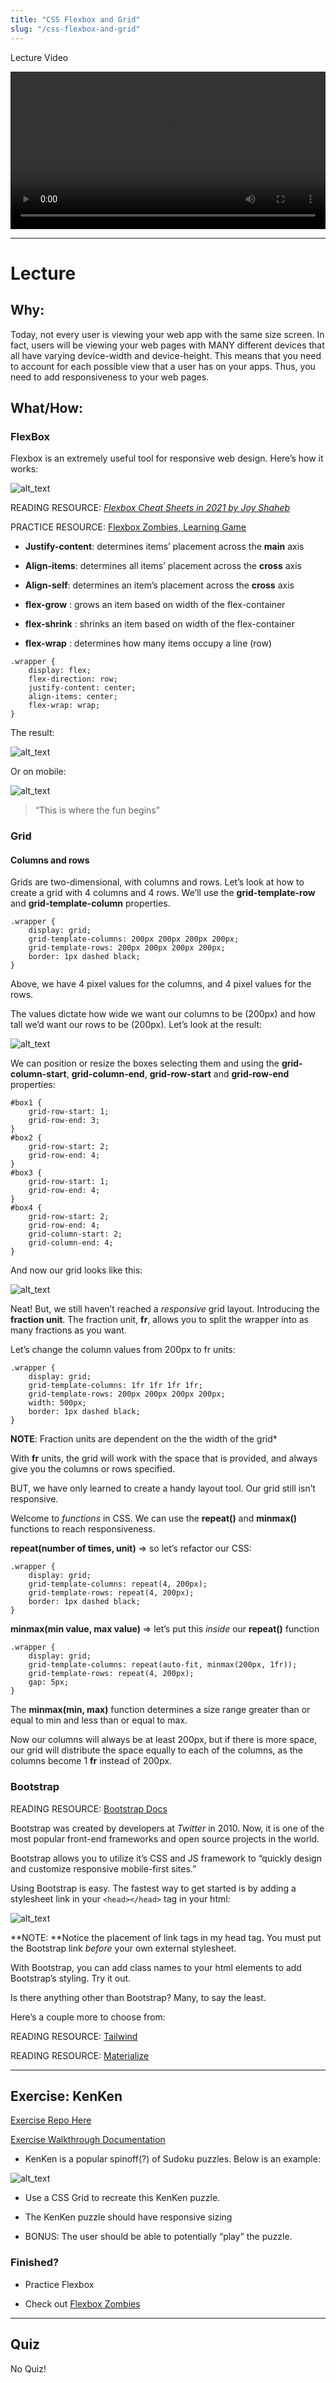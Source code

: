 ```yaml
---
title: "CSS Flexbox and Grid"
slug: "/css-flexbox-and-grid"
---
```


Lecture Video

<video width="100%" height="auto" controls>
  <source src="https://vimeo.com/512728838/1f2b5d7393" type="video/mp4" />
</video>

---

# Lecture

## Why:

Today, not every user is viewing your web app with the same size screen. In fact, users will be viewing your web pages with MANY different devices that all have varying device-width and device-height. This means that you need to account for each possible view that a user has on your apps. Thus, you need to add responsiveness to your web pages.

## What/How:

### FlexBox

Flexbox is an extremely useful tool for responsive web design. Here’s how it works:

![alt_text](././assets/lectures/css/css-flexbox-and-grid1.png)

READING RESOURCE: _[Flexbox Cheat Sheets in 2021 by Joy Shaheb](https://dev.to/joyshaheb/flexbox-cheat-sheets-in-2021-css-2021-3edl)_

PRACTICE RESOURCE: [Flexbox Zombies, Learning Game](https://mastery.games/flexboxzombies/)

- **Justify-content**: determines items’ placement across the **main** axis

- **Align-items**: determines all items’ placement across the **cross** axis

- **Align-self**: determines an item’s placement across the **cross** axis

- **flex-grow** : grows an item based on width of the flex-container

- **flex-shrink** : shrinks an item based on width of the flex-container

- **flex-wrap** : determines how many items occupy a line (row)

```
.wrapper {
    display: flex;
    flex-direction: row;
    justify-content: center;
    align-items: center;
    flex-wrap: wrap;
}
```

The result:

![alt_text](./assets/lectures/css/css-flexbox-and-grid2.png)

Or on mobile:

![alt_text](./assets/lectures/css/css-flexbox-and-grid3.png)

> “This is where the fun begins”

### Grid

#### Columns and rows

Grids are two-dimensional, with columns and rows. Let’s look at how to create a grid with 4 columns and 4 rows. We’ll use the **grid-template-row** and **grid-template-column** properties.

```
.wrapper {
    display: grid;
    grid-template-columns: 200px 200px 200px 200px;
    grid-template-rows: 200px 200px 200px 200px;
    border: 1px dashed black;
}
```

Above, we have 4 pixel values for the columns, and 4 pixel values for the rows.

The values dictate how wide we want our columns to be (200px) and how tall we’d want our rows to be (200px). Let’s look at the result:

![alt_text](./assets/lectures/css/css-flexbox-and-grid4.png)

We can position or resize the boxes selecting them and using the **grid-column-start**, **grid-column-end**, **grid-row-start** and **grid-row-end** properties:

```
#box1 {
    grid-row-start: 1;
    grid-row-end: 3;
}
#box2 {
    grid-row-start: 2;
    grid-row-end: 4;
}
#box3 {
    grid-row-start: 1;
    grid-row-end: 4;
}
#box4 {
    grid-row-start: 2;
    grid-row-end: 4;
    grid-column-start: 2;
    grid-column-end: 4;
}
```

And now our grid looks like this:

![alt_text](./assets/lectures/css/css-flexbox-and-grid5.png)

Neat! But, we still haven’t reached a _responsive_ grid layout. Introducing the **fraction unit**. The fraction unit, **fr**, allows you to split the wrapper into as many fractions as you want.

Let’s change the column values from 200px to fr units:

```
.wrapper {
    display: grid;
    grid-template-columns: 1fr 1fr 1fr 1fr;
    grid-template-rows: 200px 200px 200px 200px;
    width: 500px;
    border: 1px dashed black;
}
```

**NOTE**: Fraction units are dependent on the the width of the grid\*

With **fr** units, the grid will work with the space that is provided, and always give you the columns or rows specified.

BUT, we have only learned to create a handy layout tool. Our grid still isn’t responsive.

Welcome to _functions_ in CSS. We can use the **repeat()** and **minmax()** functions to reach responsiveness.

**repeat(number of times, unit)** => so let’s refactor our CSS:

```
.wrapper {
    display: grid;
    grid-template-columns: repeat(4, 200px);
    grid-template-rows: repeat(4, 200px);
    border: 1px dashed black;
}
```

**minmax(min value, max value)** => let’s put this _inside_ our **repeat()** function

```
.wrapper {
    display: grid;
    grid-template-columns: repeat(auto-fit, minmax(200px, 1fr));
    grid-template-rows: repeat(4, 200px);
    gap: 5px;
}
```

The **minmax(min, max)** function determines a size range greater than or equal to min and less than or equal to max.

Now our columns will always be at least 200px, but if there is more space, our grid will distribute the space equally to each of the columns, as the columns become 1 **fr** instead of 200px.

### Bootstrap

READING RESOURCE: [Bootstrap Docs](https://getbootstrap.com/docs/4.5/getting-started/introduction/)

Bootstrap was created by developers at _Twitter_ in 2010. Now, it is one of the most popular front-end frameworks and open source projects in the world.

Bootstrap allows you to utilize it’s CSS and JS framework to “quickly design and customize responsive mobile-first sites.”

Using Bootstrap is easy. The fastest way to get started is by adding a stylesheet link in your `<head></head>` tag in your html:

![alt_text](./assets/lectures/css/css-flexbox-and-grid6.png)

**NOTE: **Notice the placement of link tags in my head tag. You must put the Bootstrap link _before_ your own external stylesheet.

With Bootstrap, you can add class names to your html elements to add Bootstrap’s styling. Try it out.

Is there anything other than Bootstrap? Many, to say the least.

Here’s a couple more to choose from:

READING RESOURCE: [Tailwind](https://tailwindcss.com/)

READING RESOURCE: [Materialize](https://materializecss.com/getting-started.html)

---

## Exercise: KenKen

[Exercise Repo Here](https://github.com/TannerDrayton/CSS-KenKen/tree/main)

[Exercise Walkthrough Documentation](https://docs.google.com/document/d/17RYLvy9LhLQo1KeRzvfZQNRMOjtoR37EuS00KA-FNbE/edit?usp=sharing)

- KenKen is a popular spinoff(?) of Sudoku puzzles. Below is an example:

![alt_text](./assets/lectures/css/css-flexbox-and-grid6.png)

- Use a CSS Grid to recreate this KenKen puzzle.

- The KenKen puzzle should have responsive sizing

- BONUS: The user should be able to potentially “play” the puzzle.

### Finished?

- Practice Flexbox

- Check out [Flexbox Zombies](https://mastery.games/flexboxzombies/)

---

## Quiz

No Quiz!
